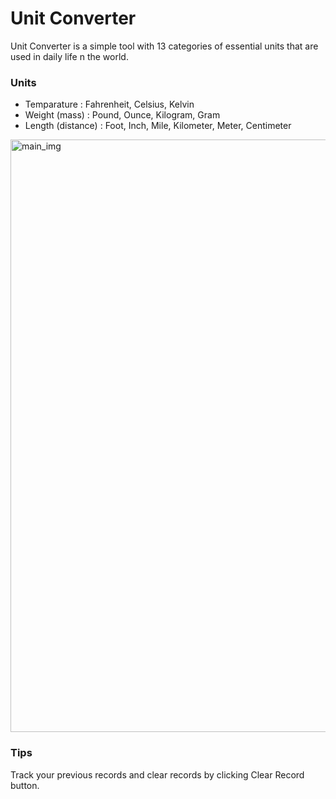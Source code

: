 # Unit Converter

Unit Converter is a simple tool with 13 categories of essential units that are used in daily life n the world. 

### Units 

* Temparature : Fahrenheit, Celsius, Kelvin
* Weight (mass) : Pound, Ounce, Kilogram, Gram
* Length (distance) : Foot, Inch, Mile, Kilometer, Meter, Centimeter

<img width="948" alt="main_img" src="https://user-images.githubusercontent.com/41387357/46835965-8bc27200-cd64-11e8-9611-d7723da6812f.png">

### Tips 

Track your previous records and clear records by clicking Clear Record button.

